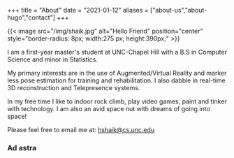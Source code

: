 +++
title = "About"
date = "2021-01-12"
aliases = ["about-us","about-hugo","contact"]
+++


{{< image src="/img/shaik.jpg" alt="Hello Friend" position="center" style="border-radius: 8px; width:275    px; height:390px;" >}}

I am a first-year master's student at UNC-Chapel Hill with a B.S in Computer Science and minor in Statistics.

My primary interests are in the use of Augmented/Virtual Reality and marker less pose estimation for training and rehabilitation. I also dabble in real-time 3D reconstruction and Telepresence systems. 

In my free time I like to indoor rock climb, play video games, paint and tinker with technology. I am also an avid space nut with dreams of going into space!


Please feel free to email me at: <a href = "mailto: hshaik@cs.unc.edu">hshaik@cs.unc.edu</a>

### Ad astra
